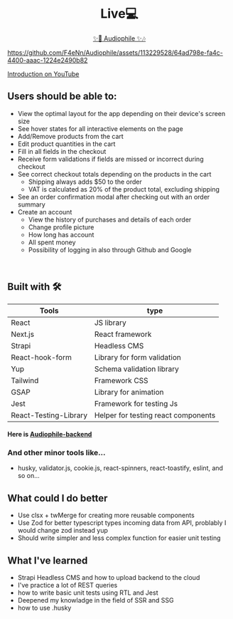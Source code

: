 
<h1 align="center">Live💻</h1>
<p align='center'><a target='_blank' href='https://audiophile-ommae9kqt-f4enn.vercel.app' align='center' >✨🎵 Audiophile ✨🎶</a></p>


https://github.com/F4eNn/Audiophile/assets/113229528/64ad798e-fa4c-4400-aaac-1224e2490b82

<a href="https://www.youtube.com/watch?v=HcYmF-D7Ufk" target="_blank">Introduction on YouTube</a>

<h2>Users should be able to:</h2>

- View the optimal layout for the app depending on their device's screen size
- See hover states for all interactive elements on the page
- Add/Remove products from the cart
- Edit product quantities in the cart
- Fill in all fields in the checkout
- Receive form validations if fields are missed or incorrect during checkout
- See correct checkout totals depending on the products in the cart
  - Shipping always adds $50 to the order
  - VAT is calculated as 20% of the product total, excluding shipping
- See an order confirmation modal after checking out with an order summary
- Create an account
  - View the history of purchases and details of each order
  - Change profile picture
  - How long has account
  - All spent money
  - Possibility of logging in also through Github and Google

</br>

## Built with 🛠

Tools | type |
---| --- |
React | JS library |
Next.js | React framework |
Strapi | Headless CMS
React-hook-form | Library for form validation |
Yup | Schema validation library |
Tailwind | Framework CSS |
GSAP | Library for animation |
Jest | Framework for testing Js
React-Testing-Library | Helper for testing react components
<h4>Here is <a href="https://github.com/F4eNn/Audiophile-strapi" target="_blank">Audiophile-backend</a></h4>



<h3>And other minor tools like...</h3>

- husky, validator.js, cookie.js, react-spinners, react-toastify, eslint, and so on...

<h2>What could I do better</h2>

- Use clsx + twMerge for creating more reusable components
- Use Zod for better typescript types incoming data from API, problably I would change zod instead yup
- Should write simpler and less complex function for easier unit testing

<h2>What I've learned</h2>

- Strapi Headless CMS and how to upload backend to the cloud
- I've practice a lot of REST queries
- how to write basic unit tests using RTL and Jest
- Deepened my knowladge in the field of SSR and SSG
- how to use .husky
